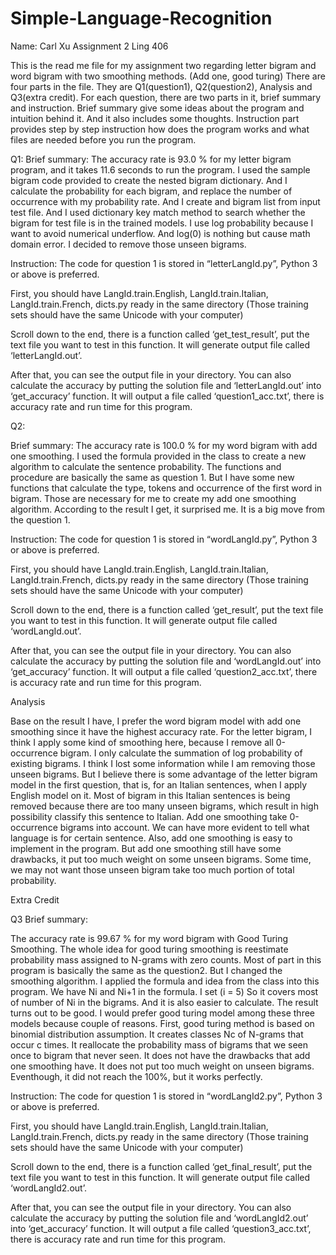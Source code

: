 # Simple-Language-Recognition
Name: Carl Xu
Assignment 2
Ling 406

This is the read me file for my assignment two regarding letter bigram and word bigram with two smoothing methods. (Add one, good turing) There are four parts in the file. They are Q1(question1), Q2(question2), Analysis and Q3(extra credit). For each question, there are two parts in it, brief summary and instruction. Brief summary give some ideas about the program and intuition behind it. And it also includes some thoughts. Instruction part provides step by step instruction how does the program works and what files are needed before you run the program.

Q1:
Brief summary:
The accuracy rate is 93.0 % for my letter bigram program, and it takes 11.6 seconds to run the program. I used the sample bigram code provided to create the nested bigram dictionary. And I calculate the probability for each bigram, and replace the number of occurrence with my probability rate. And I create and bigram list from input test file. And I used dictionary key match method to search whether the bigram for test file is in the trained models. I use log probability because I want to avoid numerical underflow. And log(0) is nothing but cause math domain error. I decided to remove those unseen bigrams. 

Instruction:
The code for question 1 is stored in “letterLangId.py”, Python 3 or above is preferred.
	
First, you should have LangId.train.English, LangId.train.Italian, LangId.train.French, dicts.py ready in the same directory (Those training sets should have the same Unicode with your computer)

Scroll down to the end, there is a function called ‘get_test_result’, put the text file you want to test in this function. It will generate output file called ‘letterLangId.out’.

After that, you can see the output file in your directory. You can also calculate the accuracy by putting the solution file and ‘letterLangId.out’ into ‘get_accuracy’ function. It will output a file called ‘question1_acc.txt’, there is accuracy rate and run time for this program. 


Q2:

Brief summary:
The accuracy rate is 100.0 % for my word bigram with add one smoothing. I used the formula provided in the class to create a new algorithm to calculate the sentence probability. The functions and procedure are basically the same as question 1. But I have some new functions that calculate the type, tokens and occurrence of the first word in bigram. Those are necessary for me to create my add one smoothing algorithm. According to the result I get, it surprised me. It is a big move from the question 1.  

Instruction:
The code for question 1 is stored in “wordLangId.py”, Python 3 or above is preferred.
	
First, you should have LangId.train.English, LangId.train.Italian, LangId.train.French, dicts.py ready in the same directory (Those training sets should have the same Unicode with your computer)

Scroll down to the end, there is a function called ‘get_result’, put the text file you want to test in this function. It will generate output file called ‘wordLangId.out’.

After that, you can see the output file in your directory. You can also calculate the accuracy by putting the solution file and ‘wordLangId.out’ into ‘get_accuracy’ function. It will output a file called ‘question2_acc.txt’, there is accuracy rate and run time for this program. 


Analysis

Base on the result I have, I prefer the word bigram model with add one smoothing since it have the highest accuracy rate. For the letter bigram, I think I apply some kind of smoothing here, because I remove all 0-occurrence bigram. I only calculate the summation of log probability of existing bigrams. I think I lost some information while I am removing those unseen bigrams. But I believe there is some advantage of the letter bigram model in the first question, that is, for an Italian sentences, when I apply English model on it. Most of bigram in this Italian sentences is being removed because there are too many unseen bigrams, which result in high possibility classify this sentence to Italian. Add one smoothing take 0-occurrence bigrams into account. We can have more evident to tell what language is for certain sentence. Also, add one smoothing is easy to implement in the program. But add one smoothing still have some drawbacks, it put too much weight on some unseen bigrams. Some time, we may not want those unseen bigram take too much portion of total probability.

Extra Credit

Q3
Brief summary:

The accuracy rate is 99.67 % for my word bigram with Good Turing Smoothing. The whole idea for good turing smoothing is reestimate probability mass assigned to N-grams with zero counts. Most of part in this program is basically the same as the question2. But I changed the smoothing algorithm. I applied the formula and idea from the class into this program. We have Ni and Ni+1 in the formula. I set (i = 5) So it covers most of number of Ni in the bigrams. And it is also easier to calculate. The result turns out to be good. I would prefer good turing model among these three models because couple of reasons. First, good turing method is based on binomial distribution assumption. It creates classes Nc of N-grams that occur c times. It reallocate the probability mass of bigrams that we seen once to bigram that never seen. It does not have the drawbacks that add one smoothing have. It does not put too much weight on unseen bigrams. Eventhough, it did not reach the 100%, but it works perfectly.


Instruction:
The code for question 1 is stored in “wordLangId2.py”, Python 3 or above is preferred.
	
First, you should have LangId.train.English, LangId.train.Italian, LangId.train.French, dicts.py ready in the same directory (Those training sets should have the same Unicode with your computer)

Scroll down to the end, there is a function called ‘get_final_result’, put the text file you want to test in this function. It will generate output file called ‘wordLangId2.out’.

After that, you can see the output file in your directory. You can also calculate the accuracy by putting the solution file and ‘wordLangId2.out’ into ‘get_accuracy’ function. It will output a file called ‘question3_acc.txt’, there is accuracy rate and run time for this program. 



